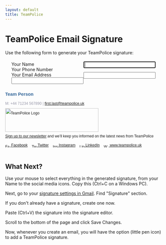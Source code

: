 ```yaml
---
layout: default
title: TeamPolice
---
```


<style>
form { margin: 20px; }
#resBox { margin: 40px 0; }
label { width: 100%; }
label input { float: right; width: 50%; }


</style>

<h1>TeamPolice Email Signature</h1>

<p>Use the following form to generate your TeamPolice signature:</p>

<form name="userdetails">
    <div><label>Your Name<input autofocus type="text" name="name"></label></div>
    <div><label>Your Phone Number<input type="text" name="phone"></label></div>
    <div><label>Your Email Address<input type="email" name="email"></label></div>
</form>

<div id="resBox">

<div id="resPreview">
<section id="tp_emailblock" itemscope itemtype="http://schema.org/Person" style="font: 9pt sans-serif; line-height: 22pt; ">
<div id="tpName" itemprop="name" style="font-size: 11pt; color: #369; font-weight: bold;">Team Person</div>

<div id="tp_details" style="color: #99a;">M: <span itemprop="telephone" id="tpPhone">+44 71234 567890</span> |  <a id="tpEmail" itemprop="email" href="mailto:first.last@teampolice.uk">first.last@teampolice.uk</a></div>
<div id="tp_logo"><a href="https://www.teampolice.uk/"><img src="https://ethosvo.github.io/ethos-email-signature/teampolice-generic.png" style="width: 300px; height: 76px" alt="TeamPolice Logo"></a></div>
<div id="tp_strap"><a href="http://eepurl.com/gMRNSb">Sign up to our newsletter</a> and we’ll keep you informed on the latest news from TeamPolice</div>
<div id="tp_socialmedia">
<a href="https://www.facebook.com/TeamPoliceUK"><img src="https://ethosvo.github.io/ethos-email-signature/social/facebook.png" style="vertical-align: text-bottom; width: 16px; height: 16px" alt="Facebook"> Facebook</a>
<a href="https://twitter.com/teampoliceuk"><img src="https://ethosvo.github.io/ethos-email-signature/social/twitter.png" style="vertical-align: text-bottom;margin-left: 10px; width: 16px; height: 16px" alt="Twitter"> Twitter</a>
<a href="https://www.instagram.com/teampoliceuk/"><img src="https://ethosvo.github.io/ethos-email-signature/social/instagram.png" style="vertical-align: text-bottom;margin-left: 10px; width: 16px; height: 16px" alt="Instagram"> Instagram</a>
<a href="https://www.linkedin.com/company/teampolice/"><img src="https://ethosvo.github.io/ethos-email-signature/social/linkedin.png" style="vertical-align: text-bottom;margin-left: 10px; width: 16px; height: 16px" alt="LinkedIn"> LinkedIn</a>
<a href="https://www.teampolice.uk/"><img src="https://ethosvo.github.io/ethos-email-signature/social/website.png" style="vertical-align: text-bottom;margin-left: 10px; width: 16px; height: 16px" alt="Website"> www.teampolice.uk</a>
</div>
    </section>
    </div>
</div><!-- end of resBox -->

<h2>What Next?</h2>

<p>Use your mouse to select everything in the generated signature, from your Name to the social media icons. Copy this (Ctrl+C on a Windows PC).</p>

<p>Next, go to your <a target="_blank" href="https://mail.google.com/mail/#settings/general">signature settings in Gmail</a>. Find &quot;Signature&quot; section.</p>

<p>If you don't already have a signature, create one now.</p>

<p>Paste (Ctrl+V) the signature into the signature editor.</p>

<p>Scroll to the bottom of the page and click Save Changes.</p>

<p>Now, whenever you create an email, you will have the option (little pen icon) to add a TeamPolice signature.</p>




<script>
    (function() {
        var frm = document.forms.userdetails;
        var resBox = document.getElementById("resBox");

        frm.addEventListener("submit", function(ev) { ev.preventDefault(); });
        frm.name.addEventListener("change", function() { updatePreview(); });
        frm.name.addEventListener("keyup", function() { updatePreview(); });
        frm.email.addEventListener("change", function() { updatePreview(); });
        frm.email.addEventListener("keyup", function() { updatePreview(); });
        frm.phone.addEventListener("change", function() { updatePreview(); });
        frm.phone.addEventListener("keyup", function() { updatePreview(); });

// Template objects:
var tpName = document.getElementById("tpName");
var tpPhone = document.getElementById("tpPhone");
var tpEmail = document.getElementById("tpEmail");
var resPreview = document.getElementById("resPreview");
        function updatePreview() {
            tpName.innerHTML = tpPhone.innerHTML = tpEmail.innerHTML = '';
            tpName.appendChild(document.createTextNode(frm.name.value));
            tpPhone.appendChild(document.createTextNode(frm.phone.value));
            tpEmail.appendChild(document.createTextNode(frm.email.value));
            tpEmail.setAttribute("href", "mailto:" + frm.email.value);
        }
        




    })();
</script>